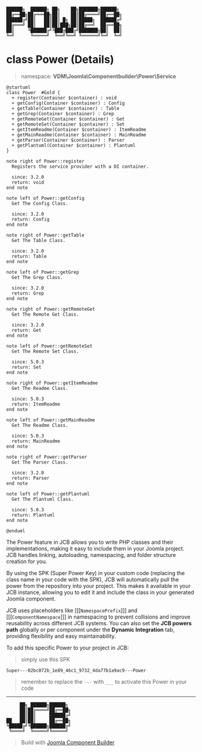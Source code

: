 ```
██████╗  ██████╗ ██╗    ██╗███████╗██████╗
██╔══██╗██╔═══██╗██║    ██║██╔════╝██╔══██╗
██████╔╝██║   ██║██║ █╗ ██║█████╗  ██████╔╝
██╔═══╝ ██║   ██║██║███╗██║██╔══╝  ██╔══██╗
██║     ╚██████╔╝╚███╔███╔╝███████╗██║  ██║
╚═╝      ╚═════╝  ╚══╝╚══╝ ╚══════╝╚═╝  ╚═╝
```
# class Power (Details)
> namespace: **VDM\Joomla\Componentbuilder\Power\Service**

```uml
@startuml
class Power  #Gold {
  + register(Container $container) : void
  + getConfig(Container $container) : Config
  + getTable(Container $container) : Table
  + getGrep(Container $container) : Grep
  + getRemoteGet(Container $container) : Get
  + getRemoteSet(Container $container) : Set
  + getItemReadme(Container $container) : ItemReadme
  + getMainReadme(Container $container) : MainReadme
  + getParser(Container $container) : Parser
  + getPlantuml(Container $container) : Plantuml
}

note right of Power::register
  Registers the service provider with a DI container.

  since: 3.2.0
  return: void
end note

note left of Power::getConfig
  Get The Config Class.

  since: 3.2.0
  return: Config
end note

note right of Power::getTable
  Get The Table Class.

  since: 3.2.0
  return: Table
end note

note left of Power::getGrep
  Get The Grep Class.

  since: 3.2.0
  return: Grep
end note

note right of Power::getRemoteGet
  Get The Remote Get Class.

  since: 3.2.0
  return: Get
end note

note left of Power::getRemoteSet
  Get The Remote Set Class.

  since: 5.0.3
  return: Set
end note

note right of Power::getItemReadme
  Get The Readme Class.

  since: 5.0.3
  return: ItemReadme
end note

note left of Power::getMainReadme
  Get The Readme Class.

  since: 5.0.3
  return: MainReadme
end note

note right of Power::getParser
  Get The Parser Class.

  since: 3.2.0
  return: Parser
end note

note left of Power::getPlantuml
  Get The Plantuml Class.

  since: 5.0.3
  return: Plantuml
end note
 
@enduml
```

The Power feature in JCB allows you to write PHP classes and their implementations, making it easy to include them in your Joomla project. JCB handles linking, autoloading, namespacing, and folder structure creation for you.

By using the SPK (Super Power Key) in your custom code (replacing the class name in your code with the SPK), JCB will automatically pull the power from the repository into your project. This makes it available in your JCB instance, allowing you to edit it and include the class in your generated Joomla component.

JCB uses placeholders like [[[`NamespacePrefix`]]] and [[[`ComponentNamespace`]]] in namespacing to prevent collisions and improve reusability across different JCB systems. You can also set the **JCB powers path** globally or per component under the **Dynamic Integration** tab, providing flexibility and easy maintainability.

To add this specific Power to your project in JCB:

> simply use this SPK
```
Super---02bc072b_1e89_46c1_9732_4da77b1a9ac9---Power
```
> remember to replace the `---` with `___` to activate this Power in your code

---
```
     ██╗ ██████╗██████╗
     ██║██╔════╝██╔══██╗
     ██║██║     ██████╔╝
██   ██║██║     ██╔══██╗
╚█████╔╝╚██████╗██████╔╝
 ╚════╝  ╚═════╝╚═════╝
```
> Build with [Joomla Component Builder](https://git.vdm.dev/joomla/Component-Builder)

